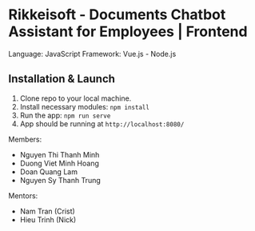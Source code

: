 # Rikkeisoft - Documents Chatbot Assistant for Employees | Frontend

Language: JavaScript
Framework: Vue.js - Node.js

## Installation & Launch
  1. Clone repo to your local machine.
  2. Install necessary modules:
    ```
      npm install
    ```
  3. Run the app:
    ```
      npm run serve
    ```
  4. App should be running at `http://localhost:8080/`

Members:
- Nguyen Thi Thanh Minh
- Duong Viet Minh Hoang
- Doan Quang Lam
- Nguyen Sy Thanh Trung

Mentors:
- Nam Tran (Crist)
- Hieu Trinh (Nick)